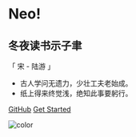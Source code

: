 
# Neo!

## 冬夜读书示子聿 
「 宋 - 陆游 」
- 古人学问无遗力，少壮工夫老始成。
- 纸上得来终觉浅，绝知此事要躬行。

[GitHub](https://github.com/neyio/neyio.github.io/)
[Get Started](/README.md)

![color](#f8f8f8)